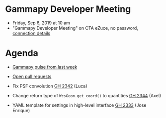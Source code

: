 # Gammapy Developer Meeting

* Friday, Sep 6, 2019 at 10 am
* "Gammapy Developer Meeting" on CTA eZuce, no password, [connection details](../ezuce.txt)

# Agenda

* [Gammapy pulse from last week](https://github.com/gammapy/gammapy/pulse)
* [Open pull requests](https://github.com/gammapy/gammapy/pulls)

* Fix PSF convolution [GH 2342](https://github.com/gammapy/gammapy/pull/2342) (Luca)
* Change return type of `WcsGeom.get_coord()` to quantities [GH 2344](https://github.com/gammapy/gammapy/pull/2344) (Axel)
* YAML template for settings in high-level interface  [GH 2333](https://github.com/gammapy/gammapy/pull/2333) (Jose Enrique)

